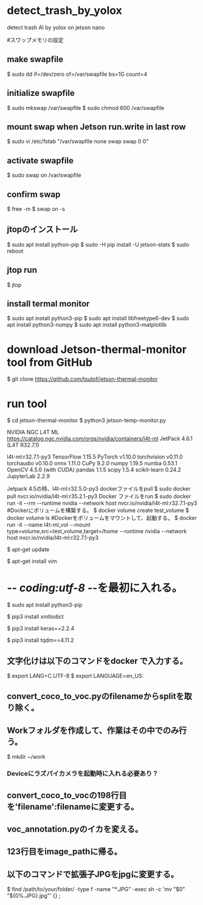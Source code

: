 # detect_trash_by_yolox
detect trash AI by yolox on jetson nano

#スワップメモリの設定

## make swapfile
$ sudo dd if=/dev/zero of=/var/swapfile bs=1G count=4
## initialize swapfile
$ sudo mkswap /var/swapfile
$ sudo chmod 600 /var/swapfile
## mount swap when Jetson run.write in last row
$ sudo vi /etc/fstab
"/var/swapfile          none        swap          swap       0 0"

## activate swapfile
$ sudo swap on /var/swapfile
## confirm swap
$ free -m
$ swap on -s

## jtopのインストール
$ sudo apt install python-pip
$ sudo -H pip install -U jetson-stats
$ sudo reboot
## jtop run
$ jtop

## install termal monitor
$ sudo apt install python3-pip
$ sudo apt install libfreetype6-dev
$ sudo apt install python3-numpy
$ sudo apt install python3-matplotlib
# download Jetson-thermal-monitor tool from GitHub
$ git clone https://github.com/tsutof/jetson-thermal-monitor
# run tool
$ cd jetson-thermal-monitor
$ python3 jetson-temp-monitor.py

NVIDIA NGC L4T ML
https://catalog.ngc.nvidia.com/orgs/nvidia/containers/l4t-ml
JetPack 4.6.1 (L4T R32.7.1)

l4t-ml:r32.7.1-py3
TensorFlow 1.15.5
PyTorch v1.10.0
torchvision v0.11.0
torchaudio v0.10.0
onnx 1.11.0
CuPy 9.2.0
numpy 1.19.5
numba 0.53.1
OpenCV 4.5.0 (with CUDA)
pandas 1.1.5
scipy 1.5.4
scikit-learn 0.24.2
JupyterLab 2.2.9

Jetpack 4.5の時、l4t-ml:r32.5.0-py3
dockerファイルをpull
$ sudo docker pull nvcr.io/nvidia/l4t-ml:r35.2.1-py3
Docker ファイルをrun
$ sudo docker run -it --rm --runtime nvidia --network host nvcr.io/nvidia/l4t-ml:r32.7.1-py3
#Dockerにボリュームを構築する。
$ docker volume create test_volume
$ docker volume ls
#Dockerをボリュームをマウントして、起動する。
$ docker run -it --name l4t-ml_vol --mount type=volume,src=test_volume,target=/home --runtime nvidia --network host nvcr.io/nvidia/l4t-ml:r32.7.1-py3


$ apt-get update

$ apt-get install vim 

# -*- coding:utf-8 -*-を最初に入れる。

$ sudo apt install python3-pip

$ pip3 install xmltodict

$ pip3 install keras==2.2.4

$ pip3 install tqdm==4.11.2

## 文字化けは以下のコマンドをdocker で入力する。
$ export LANG=C.UTF-8
$ export LANGUAGE=en_US:

## convert_coco_to_voc.pyのfilenameからsplitを取り除く。
## Workフォルダを作成して、作業はその中でのみ行う。
$ mkdir ~/work



### Deviceにラズパイカメラを起動時に入れる必要あり？


## convert_coco_to_vocの198行目を'filename':filenameに変更する。
## voc_annotation.pyのイカを変える。
## 123行目をimage_pathに帰る。
## 以下のコマンドで拡張子JPGをjpgに変更する。
$ find /path/to/your/folder/ -type f -name "*.JPG" -exec sh -c 'mv "$0" "${0%.JPG}.jpg"' {} \;
